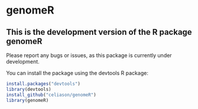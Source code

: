 # genomeR

## This is the development version of the R package genomeR

Please report any bugs or issues, as this package is currently under development.

You can install the package using the devtools R package:

```r
install.packages("devtools")
library(devtools)
install_github("celiason/genomeR")
library(genomeR)
```
